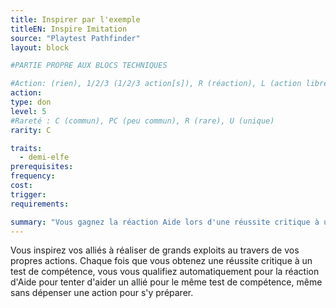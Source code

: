 ```yaml
---
title: Inspirer par l'exemple
titleEN: Inspire Imitation
source: "Playtest Pathfinder"
layout: block

#PARTIE PROPRE AUX BLOCS TECHNIQUES

#Action: (rien), 1/2/3 (1/2/3 action[s]), R (réaction), L (action libre)
action: 
type: don
level: 5
#Rareté : C (commun), PC (peu commun), R (rare), U (unique)
rarity: C

traits:
  - demi-elfe
prerequisites: 
frequency:
cost:
trigger:
requirements:

summary: "Vous gagnez la réaction Aide lors d'une réussite critique à un test de compétence."
---
```


Vous inspirez vos alliés à réaliser de grands exploits au travers de vos propres actions. Chaque fois que vous obtenez une réussite critique à un test de compétence, vous vous qualifiez automatiquement pour la réaction d'Aide pour tenter d'aider un allié pour le même test de compétence, même sans dépenser une action pour s'y préparer.